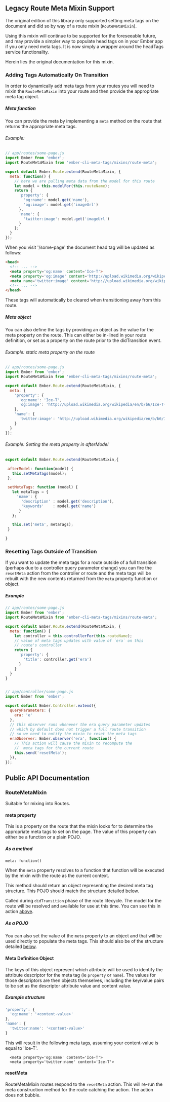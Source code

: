 ## Legacy Route Meta Mixin Support

The original edition of this library only supported setting meta tags
on the document and did so by way of a route mixin
(`RouteMetaMixin`).

Using this mixin will continue to be supported for the foreseeable
future, and may provide a simpler way to populate head tags on in your
Ember app if you only need meta tags.  It is now simply a wrapper
around the headTags service functionality.

Herein lies the original documentation for this mixin.

### Adding Tags Automatically On Transition

In order to dynamically add meta tags from your routes you will need
to mixin the `RouteMetaMixin` into your route and then provide the
appropriate meta tag object.

##### Meta function

You can provide the meta by implementing a `meta` method on the route
that returns the appropriate meta tags.

###### <a name='method-example'></a>Example:

```javascript
// app/routes/some-page.js
import Ember from 'ember';
import RouteMetaMixin from 'ember-cli-meta-tags/mixins/route-meta';

export default Ember.Route.extend(RouteMetaMixin, {
  meta: function() {
    // here we are pulling meta data from the model for this route
    let model = this.modelFor(this.routeName);
    return {
      'property': {
        'og:name': model.get('name'),
        'og:image': model.get('imageUrl')
      },
      'name': {
        'twitter:image': model.get('imageUrl')
      }
    };
  }
});
```

When you visit '/some-page' the document head tag will be updated as
follows:

```html
<head>
  <!-- ... -->
  <meta property='og:name' content='Ice-T'>
  <meta property='og:image' content='http://upload.wikimedia.org/wikipedia/en/b/b6/Ice-T-O.G._Original_Gangster_(album_cover_with_matt).jpg'>
  <meta name='twitter:image' content='http://upload.wikimedia.org/wikipedia/en/b/b6/Ice-T-O.G._Original_Gangster_(album_cover_with_matt).jpg'>
  <!-- ... -->
</head>
```

These tags will automatically be cleared when transitioning away from
this route.

##### Meta object

You can also define the tags by providing an object as the value for
the meta property on the route.  This can either be in-lined in your
route definition, or set as a property on the route prior to
the didTransition event.

###### Example: static meta property on the route
```javascript
// app/routes/some-page.js
import Ember from 'ember';
import RouteMetaMixin from 'ember-cli-meta-tags/mixins/route-meta';

export default Ember.Route.extend(RouteMetaMixin, {
  meta: {
    'property': {
      'og:name': 'Ice-T',
      'og:image': 'http://upload.wikimedia.org/wikipedia/en/b/b6/Ice-T-O.G._Original_Gangster_(album_cover_with_matt).jpg'
    },
    'name': {
      'twitter:image': 'http://upload.wikimedia.org/wikipedia/en/b/b6/Ice-T-O.G._Original_Gangster_(album_cover_with_matt).jpg'
    }
  }
});
```

###### Example: Setting the meta property in afterModel
```javascript
export default Ember.Route.extend(RouteMetaMixin,{

 afterModel: function(model) {
   this.setMetaTags(model);
 },

 setMetaTags: function (model) {
   let metaTags = {
     'name': {
       'description' : model.get('description'),
       'keywords'    : model.get('name')
      }
   };

   this.set('meta', metaTags);
 }

}
```

### Resetting Tags Outside of Transition

If you want to update the meta tags for a route outside of a full
transition (perhaps due to a controller query parameter change)
you can fire the `resetMeta` action from the controller or route and
the meta tags will be rebuilt with the new contents returned from
the `meta` property function or object.

##### Example

```javascript
// app/routes/some-page.js
import Ember from 'ember';
import RouteMetaMixin from 'ember-cli-meta-tags/mixins/route-meta';

export default Ember.Route.extend(RouteMetaMixin, {
  meta: function() {
    let controller = this.controllerFor(this.routeName);
    // value of meta tags updates with value of `era` on this
    // route's controller
    return {
      'property': {
        'title': controller.get('era')
      }
    }
  }
}


// app/controller/some-page.js
import Ember from 'ember';

export default Ember.Controller.extend({
  queryParameters: {
    era: 'e'
  },
  // this observer runs whenever the era query parameter updates
  // which by default does not trigger a full route transition
  // so we need to notify the mixin to reset the meta tags
  eraObserver: Ember.observer('era', function() {
    // This action will cause the mixin to recompute the
    //  meta tags for the current route
    this.send('resetMeta');
  }),
});
```

## Public API Documentation

### RouteMetaMixin

Suitable for mixing into Routes.

#### meta property

This is a property on the route that the mixin looks for to determine
the appropriate meta tags to set on the page.  The value of this
property can either be a function or a plain POJO.

##### As a method

`meta: function()`

When the `meta` property resolves to a function that function will be
executed by the mixin with the route as the current context.

This method should return an object representing the desired meta tag
structure.  This POJO should match the structure detailed
[below](#meta-definition-object).

Called during `didTransition` phase of the route lifecycle.  The model
for the route will be resolved and available for use at this time.
You can see this in action [above](#method-example).

##### As a POJO

You can also set the value of the `meta` property to an object and
that will be used directly to populate the meta tags.  This should
also be of the structure detailed [below](#meta-definition-object).

#### <a name='meta-definition-object'></a>Meta Definition Object

The keys of this object represent which attribute will be used to
identify the attribute descriptor for the meta tag (ie `property` or
`name`).  The values for those descriptors are then objects
themselves, including the key/value pairs to be set as the descriptor
attribute value and content value.

##### Example structure
```javascript
'property': {
  'og:name': '<content-value>'
},
'name': {
  'twitter:name': '<content-value>'
}

```
This will result in the following meta tags, assuming your
content-value is equal to 'Ice-T'.

```
  <meta property='og:name' content='Ice-T'>
  <meta property='twitter:name' content='Ice-T'>
```

#### resetMeta

RouteMetaMixin routes respond to the `resetMeta` action.  This will
re-run the meta construction method for the route catching the
action.  The action does not bubble.
